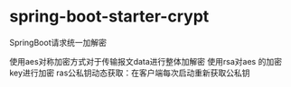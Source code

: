 # spring-boot-starter-crypt
SpringBoot请求统一加解密


使用aes对称加密方式对于传输报文data进行整体加解密
使用rsa对aes 的加密key进行加密
ras公私钥动态获取：在客户端每次启动重新获取公私钥
